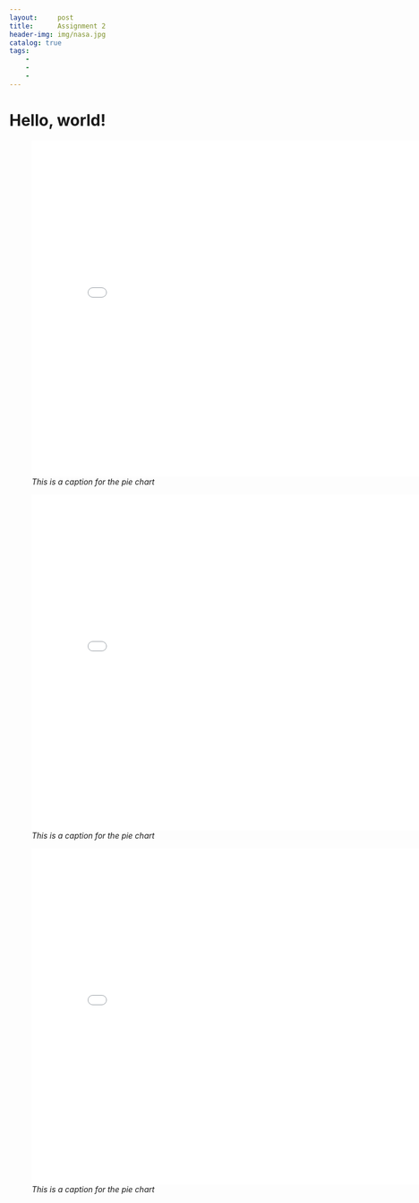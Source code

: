 ```yaml
---
layout:     post
title:      Assignment 2  
header-img: img/nasa.jpg
catalog: true
tags:
    - 
    - 
    - 
---
```


<h1 class="header">Hello, world! </h1>
<figure>
  <embed 
    type="text/html" 
    src="/img/pie chart.html"
    width="800"
    height="600"
  >
    <figcaption><i>This is a caption for the pie chart</i></figcaption>
</figure>

<figure>
<embed 
       type="text/html" 
       src="/img/map of SF.html"
       width="800"
       height="600"
       >
 <figcaption><i>This is a caption for the pie chart</i></figcaption>
</figure>


<figure>
<embed 
       type="text/html" 
       src="/img/Crime Trends 168.html"
       width="800"
       height="600"
       >
 <figcaption><i>This is a caption for the pie chart</i></figcaption>
</figure>



